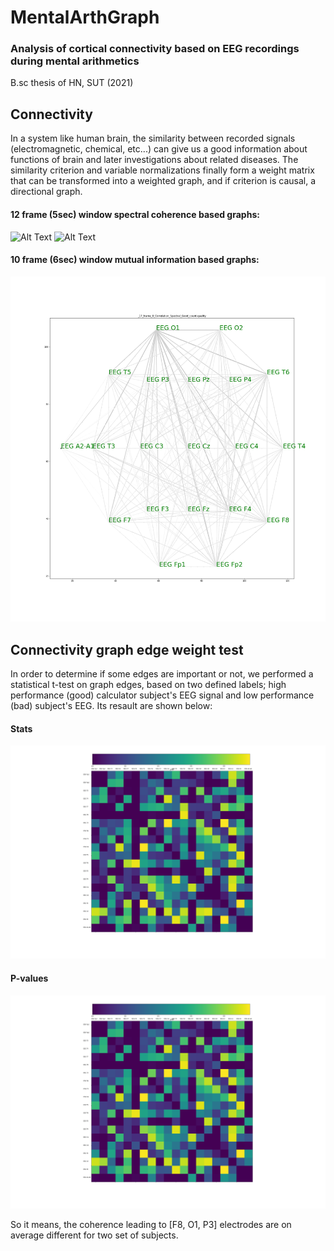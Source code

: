 # MentalArthGraph

### Analysis of cortical connectivity based on EEG recordings during mental arithmetics

B.sc thesis of HN, SUT (2021)

## Connectivity

In a system like human brain, the similarity between recorded signals (electromagnetic, chemical, etc...) can give us a good information about functions of brain and later investigations about related diseases. The similarity criterion and variable normalizations finally form a weight matrix that can be transformed into a weighted graph, and if criterion is causal, a directional graph. 

#### 12 frame (5sec) window spectral coherence based graphs:
![Alt Text](https://github.com/HNXJ/MentalArthGraph/blob/main/Animate/sg12_60_120.gif)
![Alt Text](https://github.com/HNXJ/MentalArthGraph/blob/main/Animate/sb12_60_120.gif)

#### 10 frame (6sec) window mutual information based graphs:
![Alt Text](https://github.com/HNXJ/MentalArthGraph/blob/main/Animate/sg10_32_38.gif)

## Connectivity graph edge weight test

In order to determine if some edges are important or not, we performed a statistical t-test on graph edges, based on two defined labels; high performance (good) calculator subject's EEG signal and low performance (bad) subject's EEG. Its resault are shown below:

#### Stats
![Alt Text](https://github.com/HNXJ/MentalArthGraph/blob/main/Animate/ztpval_fs_0_ff_1.png)
#### P-values
![Alt Text](https://github.com/HNXJ/MentalArthGraph/blob/main/Animate/ztpval_fs_0_ff_1.png)

So it means, the coherence leading to [F8, O1, P3] electrodes are on average different for two set of subjects.
